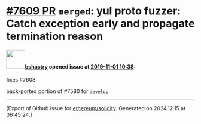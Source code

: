 # [\#7609 PR](https://github.com/ethereum/solidity/pull/7609) `merged`: yul proto fuzzer: Catch exception early and propagate termination reason

#### <img src="https://avatars.githubusercontent.com/u/2388185?v=4" width="50">[bshastry](https://github.com/bshastry) opened issue at [2019-11-01 10:38](https://github.com/ethereum/solidity/pull/7609):

fixes #7608 

back-ported portion of #7580 for `develop`




-------------------------------------------------------------------------------



[Export of Github issue for [ethereum/solidity](https://github.com/ethereum/solidity). Generated on 2024.12.15 at 06:45:24.]
